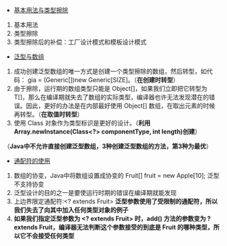 - [基本用法与类型擦除](https://segmentfault.com/a/1190000005179142)
 1. 基本用法
 2. 类型擦除
 3. 类型擦除后的补偿：工厂设计模式和模板设计模式
 
- [泛型与数组](https://segmentfault.com/a/1190000005179147)
 1. 成功创建泛型数组的唯一方式是创建一个类型擦除的数组，然后转型，如代码： gia = (Generic<Integer>[])new Generic[SIZE]。（**在创建时转型**）
 2. 由于擦除，运行期的数组类型只能是 Object[]，如果我们立即把它转型为 T[]，那么在编译期就失去了数组的实际类型，编译器也许无法发现潜在的错误。因此，更好的办法是在内部最好使用 Object[] 数组，在取出元素的时候再转型。（**在取值时转型**）
 3. 使用 Class 对象作为类型标识是更好的设计。（**利用Array.newInstance(Class<?> componentType, int length)创建**）
 
 （**Java中不允许直接创建泛型数组，3种创建泛型数组的方法，第3种为最优**）
 
- [通配符的使用](https://segmentfault.com/a/1190000005337789)
 1. 数组的协变，Java中将数组设置成协变的 Fruit[] fruit = new Apple[10]; 泛型不支持协变
 2. 泛型设计的目的之一是要使运行时期的错误在编译期就能发现
 3. 上边界限定通配符:<? extends Fruit>   **泛型参数使用了受限制的通配符，所以我们失去了向其中加入任何类型对象的例子**
 4. **如果我们指定泛型参数为 <? extends Fruit> 时，add() 方法的参数变为 ? extends Fruit，编译器无法判断这个参数接受的到底是 Fruit 的哪种类型，所以它不会接受任何类型**



